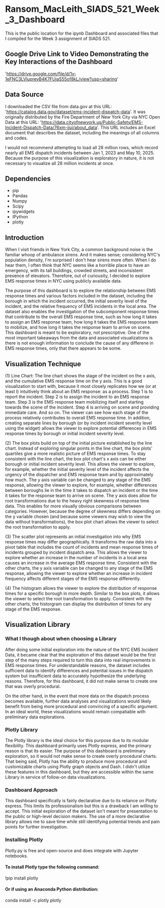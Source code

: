 # Ransom_MacLeith_SIADS_521_Week_3_Dashboard
This is the public location for the ipynb Dashboard and associated files that I compiled for the Week 3 assignment of SIADS 521. 

## Google Drive Link to Video Demonstrating the Key Interactions of the Dashboard
'https://drive.google.com/file/d/1v-1eFNC3LVlupreyB4K7FUjaS55of8kL/view?usp=sharing'

## Data Source
I downloaded the CSV file from data.gov at this URL: 'https://catalog.data.gov/dataset/ems-incident-dispatch-data'. 
It was originally distributed by the Fire Department of New York City via NYC Open Data at this URL: 'https://data.cityofnewyork.us/Public-Safety/EMS-Incident-Dispatch-Data/76xm-jjuj/about_data'. This URL includes an Excel document that describes the dataset, including the meanings of all columns and codes. 

I would not recommend attempting to load all 28 million rows, which record nearly all EMS dispatch incidents between Jan 1, 2023 and May 10, 2025. Because the purpose of this visualization is exploratory in nature, it is not necessary to visualize all 28 million incidents at once. 

## Dependencies
* pip
* Pandas
* Numpy
* Scipy
* ipywidgets
* IPython
* plotly

## Introduction
When I visit friends in New York City, a common background noise is the familiar whoop of ambulance sirens. And it makes sense; considering NYC's population density, I'm surprised I don't hear sirens more often. When I do hear them, I often think that NYC seems like a horrible place to have an emergency, with its tall buildings, crowded streets, and inconsistent presence of elevators. Therefore, out of curiousity, I decided to explore EMS response times in NYC using publicly available data. 

The purpose of this dashboard is to explore the relationship between EMS response times and various factors included in the dataset, including the borough in which the incident occurred, the initial severity level of the incident, and the relative frequency of EMS incidents in the local area. The dataset also enables the investigation of the subcomponent response times that contribute to the overall EMS response time, such as how long it takes to assign an EMS response team, how long it takes the EMS response team to mobilize, and how long it takes the response team to arrive on scene. This dashboard is meant to be exploratory, not prescriptive. One of the most important takeaways from the data and associated visualizations is there is not enough information to conclude the cause of any differene in EMS response times, only that there appears to be some. 

## Visualization Technique
(1) Line Chart: The line chart shows the stage of the incident on the x axis, and the cumulative EMS response time on the y axis. This is a good visualization to start with, because it most closely replicates how we (or at least I) intuitively think about an EMS response: as a process. Step 1 is to report the incident. Step 2 is to assign the incident to an EMS response team. Step 3 is the EMS response team mobilizing itself and starting towards the scene of the incident. Step 4 is arriving on scene and providing immediate care. And so on. The viewer can see how each stage of the process relatively contributes to overall EMS response time. In addition, creating separate lines by borough (or by incident incident severity level using the widget) allows the viewer to explore potential differences in EMS response times by borough or initial incident severity level. 

(2) The box plots build on top of the initial picture established by the line chart. Instead of exploring singular points in the line chart, the box plots' quartiles give a more realistic picture of EMS response times. To stay consistent with the line chart, the box plot chart's x axis can be either borough or initial incident severity level. This allows the viewer to explore, for example, whether the initial severity level of the incident affects the urgency of the dispatcher and EMS response team and by approximately how much. The y axis variable can be changed to any stage of the EMS response, allowing the viewer to explore, for example, whether differences between boroughs lie in the time it takes to dispatch an incident or the time it takes for the response team to arrive on scene. The y axis does allow for root transformations due to the heavy right skewness of response time data. This enables for more visually obvious comparisons between categories. However, because the degree of skewness differs depending on the y variable chosen (and because some viewers may wish to view the data without transformations), the box plot chart allows the viewer to select the root transformation to apply. 

(3) The scatter plot represents an initial investigation into why EMS response times may differ geographically. It transforms the raw data into a pivot table that includes the count of incidents and mean response times of incidents grouped by incident dispatch area. This allows the viewer to explore whether an increase in the number of incidents in a local area causes an increase in the average EMS response time. Consistent with the other charts, the y axis variable can be changed to any stage of the EMS response, allowing the viewer to explore whether an increase in incident frequency affects different stages of the EMS response differently. 

(4) The histogram allows the viewer to explore the distribution of response times for a specific borough in more depth. Similar to the box plots, it allows the viewer to select the root transformation to apply. Consistent with the other charts, the historgram can display the distribution of times for any stage of the EMS response. 

## Visualization Library
### What I though about when choosing a Library
After doing some initial exploration into the nature of the NYC EMS Incident Data, it became clear that the exploration of this dataset would be the first step of the many steps required to turn this data into real improvements in EMS response times. For understandable reasons, the dataset includes sufficient data to identify differences and potential issues in the dispatch system but insufficient data to accurately hypothesize the underlying reasons. Therefore, for this dashboard, it did not make sense to create one that was overly procedural. 

On the other hand, in the event that more data on the dispatch process becomes available, further data analyses and visualizations would likely benefit from being more procedural and convincing of a specific argument. In an ideal world, these visualizations would remain compatiable with preliminary data explorations. 
### Plotly Library
The Plotly library is the ideal choice for this purpose due to its modular flexibility. This dashboard primarily uses Plotly express, and the primary reason is that its easier. The purpose of this dashboard is preliminary exploration, so it would not make sense to create overly procedural charts. That being said, Plotly has the ability to produce more procedural and customizable charts using Plotly graph objects and Dash. I didn't utilize these features in this dashboard, but they are accessible within the same Library in service of follow-on data visualizations. 
### Dashboard Approach
This dashboard specifically is fairly declarative due to its reliance on Plotly express. This limits its professionalism but this is a drawback I am willing to accept. This initial exploration of the dataset isn't meant for presentation to the public or high-level decision makers. The use of a more declarative library allows me to save time while still identifying potential trends and pain points for further investigation. 
### Installing Plotly
Plotly.py is free and open-source and does integrate with Jupyter notebooks. 
#### To install Plotly type the following command: 
!pip install plotly
#### Or if using an Anaconda Python distribution:
conda install -c plotly plotly
